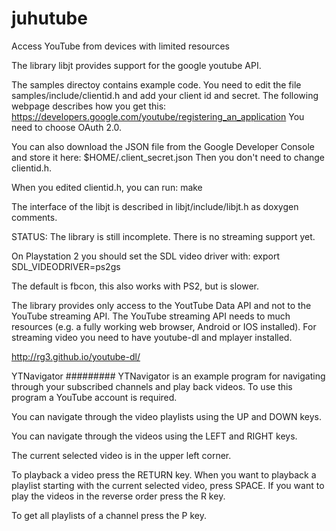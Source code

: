 juhutube
========

Access YouTube from devices with limited resources

The library libjt provides support for the google youtube API.

The samples directoy contains example code. You need to edit the file
samples/include/clientid.h and add your client id and secret.
The following webpage describes how you get this:
https://developers.google.com/youtube/registering_an_application
You need to choose OAuth 2.0.

You can also download the JSON file from the Google Developer Console and
store it here: $HOME/.client_secret.json
Then you don't need to change clientid.h.

When you edited clientid.h, you can run:
make

The interface of the libjt is described in libjt/include/libjt.h as
doxygen comments.

STATUS: The library is still incomplete. There is no streaming support yet.

On Playstation 2 you should set the SDL video driver with:
export SDL_VIDEODRIVER=ps2gs

The default is fbcon, this also works with PS2, but is slower.

The library provides only access to the YoutTube Data API and not to the
YouTube streaming API. The YouTube streaming API needs to much resources (e.g.
a fully working web browser, Android or IOS installed). For streaming video you
need to have youtube-dl and mplayer installed.

http://rg3.github.io/youtube-dl/

YTNavigator
#########
YTNavigator is an example program for navigating through your subscribed
channels and play back videos. To use this program a YouTube account is
required.

You can navigate through the video playlists using the UP and DOWN keys.

You can navigate through the videos using the LEFT and RIGHT keys.

The current selected video is in the upper left corner.

To playback a video press the RETURN key. When you want to playback a playlist
starting with the current selected video, press SPACE. If you want to play the
videos in the reverse order press the R key.

To get all playlists of a channel press the P key.
